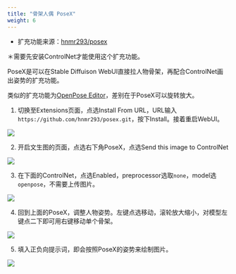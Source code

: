 ```yaml
---
title: "骨架人偶 PoseX"
weight: 6
---
```


- 扩充功能来源：[hnmr293/posex](https://github.com/hnmr293/posex)

＊需要先安装ControlNet才能使用这个扩充功能。

PoseX是可以在Stable Diffuison WebUI直接拉人物骨架，再配合ControlNet画出姿势的扩充功能。

类似的扩充功能为[OpenPose Editor](https://github.com/fkunn1326/openpose-editor)，差别在于PoseX可以旋转放大。

1. 切换至Extensions页面，点选Install From URL，URL输入`https://github.com/hnmr293/posex.git`，按下Install。接着重启WebUI。

![](/posts/stable-diffusion-webui-manuals/images/JO86Lmt.webp)

2. 开启文生图的页面，点选右下角PoseX，点选Send this image to ControlNet

![](/posts/stable-diffusion-webui-manuals/images/S9hRG7F.webp)

3. 在下面的ControlNet，点选Enabled，preprocessor选取`none`，model选`openpose`，不需要上传图片。

![](/posts/stable-diffusion-webui-manuals/images/8xBVj5e.webp)

4. 回到上面的PoseX，调整人物姿势。左键点选移动，滚轮放大缩小，对模型左键点二下即可用右键移动单个骨架。

![](/posts/stable-diffusion-webui-manuals/images/Dy2Xpac.webp)

5. 填入正负向提示词，即会按照PoseX的姿势来绘制图片。

![](/posts/stable-diffusion-webui-manuals/images/iCILLPO.webp)
